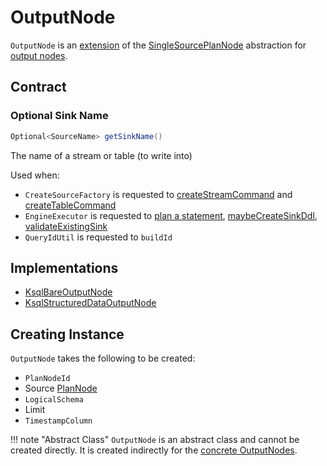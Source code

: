 # OutputNode

`OutputNode` is an [extension](#contract) of the [SingleSourcePlanNode](SingleSourcePlanNode.md) abstraction for [output nodes](#implementations).

## Contract

### <span id="getSinkName"> Optional Sink Name

```java
Optional<SourceName> getSinkName()
```

The name of a stream or table (to write into)

Used when:

* `CreateSourceFactory` is requested to [createStreamCommand](../CreateSourceFactory.md#createStreamCommand) and [createTableCommand](../CreateSourceFactory.md#createTableCommand)
* `EngineExecutor` is requested to [plan a statement](../EngineExecutor.md#plan), [maybeCreateSinkDdl](../EngineExecutor.md#maybeCreateSinkDdl), [validateExistingSink](../EngineExecutor.md#validateExistingSink)
* `QueryIdUtil` is requested to `buildId`

## Implementations

* [KsqlBareOutputNode](KsqlBareOutputNode.md)
* [KsqlStructuredDataOutputNode](KsqlStructuredDataOutputNode.md)

## Creating Instance

`OutputNode` takes the following to be created:

* <span id="id"> `PlanNodeId`
* <span id="source"> Source [PlanNode](PlanNode.md)
* <span id="schema"> `LogicalSchema`
* <span id="limit"> Limit
* <span id="timestampColumn"> `TimestampColumn`

!!! note "Abstract Class"
    `OutputNode` is an abstract class and cannot be created directly. It is created indirectly for the [concrete OutputNodes](#implementations).
